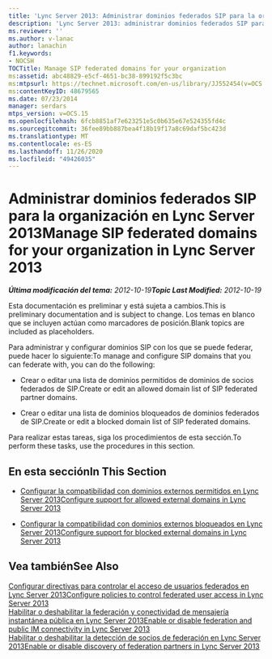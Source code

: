 ```yaml
---
title: 'Lync Server 2013: Administrar dominios federados SIP para la organización'
description: 'Lync Server 2013: administrar dominios federados SIP para su organización.'
ms.reviewer: ''
ms.author: v-lanac
author: lanachin
f1.keywords:
- NOCSH
TOCTitle: Manage SIP federated domains for your organization
ms:assetid: abc48829-e5cf-4651-bc38-899192f5c3bc
ms:mtpsurl: https://technet.microsoft.com/en-us/library/JJ552454(v=OCS.15)
ms:contentKeyID: 48679565
ms.date: 07/23/2014
manager: serdars
mtps_version: v=OCS.15
ms.openlocfilehash: 6fcb8851af7e623251e5c0b635e67e524355fd4c
ms.sourcegitcommit: 36fee89bb887bea4f18b19f17a8c69daf5bc423d
ms.translationtype: MT
ms.contentlocale: es-ES
ms.lasthandoff: 11/26/2020
ms.locfileid: "49426035"
---
```

# <a name="manage-sip-federated-domains-for-your-organization-in-lync-server-2013"></a><span data-ttu-id="f0d66-103">Administrar dominios federados SIP para la organización en Lync Server 2013</span><span class="sxs-lookup"><span data-stu-id="f0d66-103">Manage SIP federated domains for your organization in Lync Server 2013</span></span>

<div data-xmlns="http://www.w3.org/1999/xhtml">

<div class="topic" data-xmlns="http://www.w3.org/1999/xhtml" data-msxsl="urn:schemas-microsoft-com:xslt" data-cs="https://msdn.microsoft.com/">

<div data-asp="https://msdn2.microsoft.com/asp">



</div>

<div id="mainSection">

<div id="mainBody"><span data-ttu-id="f0d66-104">

<span> </span></span><span class="sxs-lookup"><span data-stu-id="f0d66-104">

<span> </span></span></span>

<span data-ttu-id="f0d66-105">_**Última modificación del tema:** 2012-10-19_</span><span class="sxs-lookup"><span data-stu-id="f0d66-105">_**Topic Last Modified:** 2012-10-19_</span></span>

<span data-ttu-id="f0d66-106">Esta documentación es preliminar y está sujeta a cambios.</span><span class="sxs-lookup"><span data-stu-id="f0d66-106">This is preliminary documentation and is subject to change.</span></span> <span data-ttu-id="f0d66-107">Los temas en blanco que se incluyen actúan como marcadores de posición.</span><span class="sxs-lookup"><span data-stu-id="f0d66-107">Blank topics are included as placeholders.</span></span>

<span data-ttu-id="f0d66-108">Para administrar y configurar dominios SIP con los que se puede federar, puede hacer lo siguiente:</span><span class="sxs-lookup"><span data-stu-id="f0d66-108">To manage and configure SIP domains that you can federate with, you can do the following:</span></span>

  - <span data-ttu-id="f0d66-109">Crear o editar una lista de dominios permitidos de dominios de socios federados de SIP.</span><span class="sxs-lookup"><span data-stu-id="f0d66-109">Create or edit an allowed domain list of SIP federated partner domains.</span></span>

  - <span data-ttu-id="f0d66-110">Crear o editar una lista de dominios bloqueados de dominios federados de SIP.</span><span class="sxs-lookup"><span data-stu-id="f0d66-110">Create or edit a blocked domain list of SIP federated domains.</span></span>

<span data-ttu-id="f0d66-111">Para realizar estas tareas, siga los procedimientos de esta sección.</span><span class="sxs-lookup"><span data-stu-id="f0d66-111">To perform these tasks, use the procedures in this section.</span></span>

<div>

## <a name="in-this-section"></a><span data-ttu-id="f0d66-112">En esta sección</span><span class="sxs-lookup"><span data-stu-id="f0d66-112">In This Section</span></span>

  - [<span data-ttu-id="f0d66-113">Configurar la compatibilidad con dominios externos permitidos en Lync Server 2013</span><span class="sxs-lookup"><span data-stu-id="f0d66-113">Configure support for allowed external domains in Lync Server 2013</span></span>](lync-server-2013-configure-support-for-allowed-external-domains.md)

  - [<span data-ttu-id="f0d66-114">Configurar la compatibilidad con dominios externos bloqueados en Lync Server 2013</span><span class="sxs-lookup"><span data-stu-id="f0d66-114">Configure support for blocked external domains in Lync Server 2013</span></span>](lync-server-2013-configure-support-for-blocked-external-domains.md)

</div>

<div>

## <a name="see-also"></a><span data-ttu-id="f0d66-115">Vea también</span><span class="sxs-lookup"><span data-stu-id="f0d66-115">See Also</span></span>


[<span data-ttu-id="f0d66-116">Configurar directivas para controlar el acceso de usuarios federados en Lync Server 2013</span><span class="sxs-lookup"><span data-stu-id="f0d66-116">Configure policies to control federated user access in Lync Server 2013</span></span>](lync-server-2013-configure-policies-to-control-federated-user-access.md)  
[<span data-ttu-id="f0d66-117">Habilitar o deshabilitar la federación y conectividad de mensajería instantánea pública en Lync Server 2013</span><span class="sxs-lookup"><span data-stu-id="f0d66-117">Enable or disable federation and public IM connectivity in Lync Server 2013</span></span>](lync-server-2013-enable-or-disable-federation-and-public-im-connectivity.md)  
[<span data-ttu-id="f0d66-118">Habilitar o deshabilitar la detección de socios de federación en Lync Server 2013</span><span class="sxs-lookup"><span data-stu-id="f0d66-118">Enable or disable discovery of federation partners in Lync Server 2013</span></span>](lync-server-2013-enable-or-disable-discovery-of-federation-partners.md)  
  

<span data-ttu-id="f0d66-119"></div>

</div>

<span> </span>

</div>

</div>

</span><span class="sxs-lookup"><span data-stu-id="f0d66-119"></div>

</div>

<span> </span>

</div>

</div>

</span></span></div>

